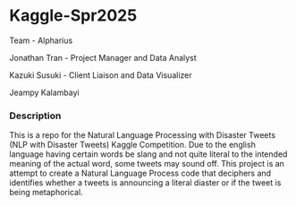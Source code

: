 # Kaggle-Spr2025
Team - Alpharius


Jonathan Tran - Project Manager and Data Analyst


Kazuki Susuki - Client Liaison and Data Visualizer


Jeampy Kalambayi

### Description
This is a repo for the Natural Language Processing with Disaster Tweets (NLP with Disaster Tweets) Kaggle Competition. Due to the english language having certain words
be slang and not quite literal to the intended meaning of the actual word, some tweets may sound off. This project is an attempt to create a Natural Language Process code
that deciphers and identifies whether a tweets is announcing a literal diaster or if the tweet is being metaphorical. 
